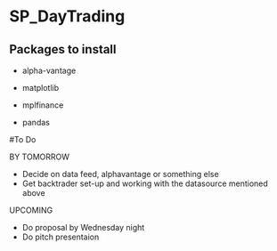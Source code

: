 # SP_DayTrading

Packages to install
---------------------------
- alpha-vantage

- matplotlib

- mplfinance

- pandas



#To Do

BY TOMORROW
- Decide on data feed, alphavantage or something else
- Get backtrader set-up and working with the datasource mentioned above

UPCOMING
- Do proposal by Wednesday night
- Do pitch presentaion